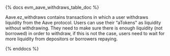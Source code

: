 {% docs evm_aave_withdraws_table_doc %}

Aave.ez_withdraws contains transactions in which a user withdraws liquidity from the Aave protocol.  Users can use their “aTokens" as liquidity without withdrawing. They need to make sure there is enough liquidity (not borrowed) in order to withdraw, if this is not the case, users need to wait for more liquidity from depositors or borrowers repaying.

{% enddocs %}
